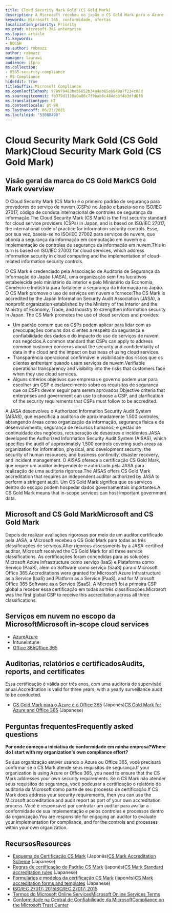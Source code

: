 ```yaml
---
title: Cloud Security Mark Gold (CS Gold Mark)
description: A Microsoft recebeu no japão o CS Gold Mark para o Azure (IaaS e PaaS) e o Office 365 (SaaS).
keywords: Microsoft 365, conformidade, ofertas
localization_priority: Priority
ms.prod: microsoft-365-enterprise
ms.topic: article
f1.keywords:
- NOCSH
ms.author: robmazz
author: robmazz
manager: laurawi
audience: itpro
ms.collection:
- M365-security-compliance
- MS-Compliance
hideEdit: true
titleSuffix: Microsoft Compliance
ms.openlocfilehash: 978979483be55852b34a4ab65e6949a7f234c82d
ms.sourcegitcommit: fb379d1110a9a86c7f9bab8c484dc3f4b3dfd6f0
ms.translationtype: HT
ms.contentlocale: pt-BR
ms.lasthandoff: 06/23/2021
ms.locfileid: "53088490"
---
```

# <a name="cloud-security-mark-gold-cs-gold-mark"></a><span data-ttu-id="64e70-104">Cloud Security Mark Gold (CS Gold Mark)</span><span class="sxs-lookup"><span data-stu-id="64e70-104">Cloud Security Mark Gold (CS Gold Mark)</span></span>

## <a name="cs-gold-mark-overview"></a><span data-ttu-id="64e70-105">Visão geral da marca do CS Gold Mark</span><span class="sxs-lookup"><span data-stu-id="64e70-105">CS Gold Mark overview</span></span>

<span data-ttu-id="64e70-106">O Cloud Security Mark (CS Mark) é o primeiro padrão de segurança para provedores de serviço de nuvem (CSPs) no Japão e baseia-se no ISO/IEC 27017, código de conduta internacional de controles de segurança da informação.</span><span class="sxs-lookup"><span data-stu-id="64e70-106">The Cloud Security Mark (CS Mark) is the first security standard for cloud service providers (CSPs) in Japan, and is based on ISO/IEC 27017, the international code of practice for information security controls.</span></span> <span data-ttu-id="64e70-107">Esse, por sua vez, baseia-se no ISO/IEC 27002 para serviços de nuvem, que aborda a segurança da informação em computação em nuvem e a implementação de controles de segurança da informação em nuvem.</span><span class="sxs-lookup"><span data-stu-id="64e70-107">This in turn is based on ISO/IEC 27002 for cloud services, which address information security in cloud computing and the implementation of cloud-related information security controls.</span></span>

<span data-ttu-id="64e70-p102">O CS Mark é credenciado pela Associação de Auditoria de Segurança da Informação do Japão (JASA), uma organização sem fins lucrativos estabelecida pelo ministério do interior e pelo Ministério da Economia, Comércio e Indústria para fortalecer a segurança da informação no Japão. O CS Mark promove o uso de serviços em nuvem e fornece:</span><span class="sxs-lookup"><span data-stu-id="64e70-p102">The CS Mark is accredited by the Japan Information Security Audit Association (JASA), a nonprofit organization established by the Ministry of the Interior and the Ministry of Economy, Trade, and Industry to strengthen information security in Japan. The CS Mark promotes the use of cloud services and provides:</span></span>

- <span data-ttu-id="64e70-110">Um padrão comum que os CSPs podem aplicar para lidar com as preocupações comuns dos clientes a respeito da segurança e confiabilidade dos dados e do impacto do uso de serviços de nuvem nos negócios.</span><span class="sxs-lookup"><span data-stu-id="64e70-110">A common standard that CSPs can apply to address common customer concerns about the security and confidentiality of data in the cloud and the impact on business of using cloud services.</span></span>
- <span data-ttu-id="64e70-111">Transparência operacional confirmável e visibilidade dos riscos que os clientes enfrentam quando usam serviços de nuvem.</span><span class="sxs-lookup"><span data-stu-id="64e70-111">Verifiable operational transparency and visibility into the risks that customers face when they use cloud services.</span></span>
- <span data-ttu-id="64e70-112">Alguns critérios objetivos que empresas e governo podem usar para escolher um CSP e esclarecimento sobre os requisitos de segurança que os CSPs devem seguir para serem aprovados.</span><span class="sxs-lookup"><span data-stu-id="64e70-112">Objective criteria that enterprises and government can use to choose a CSP, and clarification of the security requirements that CSPs must follow to be accredited.</span></span>

<span data-ttu-id="64e70-113">A JASA desenvolveu o Authorized Information Security Audit System (AISAS), que especifica a auditoria de aproximadamente 1.500 controles, abrangendo áreas como organização da informação, segurança física e de desenvolvimento; segurança de recursos humanos; e gestão de continuidade dos negócios, recuperação de desastres e incidentes.</span><span class="sxs-lookup"><span data-stu-id="64e70-113">JASA developed the Authorized Information Security Audit System (AISAS), which specifies the audit of approximately 1,500 controls covering such areas as organization for information, physical, and development security; the security of human resources; and business continuity, disaster recovery, and incident management.</span></span> <span data-ttu-id="64e70-114">O AISAS oferece a certificação CS Gold Mark, que requer um auditor independente e autorizado pela JASA para realização de uma auditoria rigorosa.</span><span class="sxs-lookup"><span data-stu-id="64e70-114">The AISAS offers CS Gold Mark accreditation that requires an independent auditor authorized by JASA to perform a stringent audit.</span></span> <span data-ttu-id="64e70-115">Um CS Gold Mark significa que os serviços dentro do escopo podem hospedar dados governamentais importantes.</span><span class="sxs-lookup"><span data-stu-id="64e70-115">A CS Gold Mark means that in-scope services can host important government data.</span></span>

## <a name="microsoft-and-cs-gold-mark"></a><span data-ttu-id="64e70-116">Microsoft and CS Gold Mark</span><span class="sxs-lookup"><span data-stu-id="64e70-116">Microsoft and CS Gold Mark</span></span>

<span data-ttu-id="64e70-117">Depois de realizar avaliações rigorosas por meio de um auditor certificado pela JASA, a Microsoft recebeu o CS Gold Mark para todas as três classificações de serviços.</span><span class="sxs-lookup"><span data-stu-id="64e70-117">After rigorous assessments by a JASA-certified auditor, Microsoft received the CS Gold Mark for all three service classifications.</span></span> <span data-ttu-id="64e70-118">As certificações foram concedidas para as soluções Microsoft Azure Infrastructure como serviço (IaaS) e Plataforma como Serviço (PaaS), além do Software como serviço (SaaS) para o Microsoft Office 365.</span><span class="sxs-lookup"><span data-stu-id="64e70-118">Accreditations were granted for Microsoft Azure Infrastructure as a Service (IaaS) and Platform as a Service (PaaS), and for Microsoft Office 365 Software as a Service (SaaS).</span></span> <span data-ttu-id="64e70-119">A Microsoft foi a primeira CSP global a receber essa certificação em todas as três classificações.</span><span class="sxs-lookup"><span data-stu-id="64e70-119">Microsoft was the first global CSP to receive this accreditation across all three classifications.</span></span>

## <a name="microsoft-in-scope-cloud-services"></a><span data-ttu-id="64e70-120">Serviços em nuvem no escopo da Microsoft</span><span class="sxs-lookup"><span data-stu-id="64e70-120">Microsoft in-scope cloud services</span></span>

- [<span data-ttu-id="64e70-121">Azure</span><span class="sxs-lookup"><span data-stu-id="64e70-121">Azure</span></span>](https://aka.ms/AzureCompliance)
- <span data-ttu-id="64e70-122">Intune</span><span class="sxs-lookup"><span data-stu-id="64e70-122">Intune</span></span>
- [<span data-ttu-id="64e70-123">Office 365</span><span class="sxs-lookup"><span data-stu-id="64e70-123">Office 365</span></span>](https://go.microsoft.com/fwlink/p/?LinkID=2077751)

## <a name="audits-reports-and-certificates"></a><span data-ttu-id="64e70-124">Auditorias, relatórios e certificados</span><span class="sxs-lookup"><span data-stu-id="64e70-124">Audits, reports, and certificates</span></span>

<span data-ttu-id="64e70-125">Essa certificação é válida por três anos, com uma auditoria de supervisão anual.</span><span class="sxs-lookup"><span data-stu-id="64e70-125">Accreditation is valid for three years, with a yearly surveillance audit to be conducted.</span></span>

- <span data-ttu-id="64e70-126">[CS Gold Mark para o Azure e o Office 365](https://jcispa.jasa.jp/cs_mark_co/cs_gold_mark_co/) (Japonês)</span><span class="sxs-lookup"><span data-stu-id="64e70-126">[CS Gold Mark for Azure and Office 365](https://jcispa.jasa.jp/cs_mark_co/cs_gold_mark_co/) (Japanese)</span></span>

## <a name="frequently-asked-questions"></a><span data-ttu-id="64e70-127">Perguntas frequentes</span><span class="sxs-lookup"><span data-stu-id="64e70-127">Frequently asked questions</span></span>

<span data-ttu-id="64e70-128">**Por onde começo a iniciativa de conformidade em minha empresa?**</span><span class="sxs-lookup"><span data-stu-id="64e70-128">**Where do I start with my organization's own compliance effort?**</span></span>

<span data-ttu-id="64e70-129">Se sua organização estiver usando o Azure ou Office 365, você precisará confirmar se o CS Mark atende seus requisitos de segurança.</span><span class="sxs-lookup"><span data-stu-id="64e70-129">If your organization is using Azure or Office 365, you need to ensure that the CS Mark addresses your own security requirements.</span></span> <span data-ttu-id="64e70-130">Se o CS Mark não atender seus requisitos de segurança, você podeusar a certificação o relatório de auditoria da Microsoft como parte de seu processo de certificação.</span><span class="sxs-lookup"><span data-stu-id="64e70-130">If CS Mark does address your security requirements, then you can use the Microsoft accreditation and audit report as part of your own accreditation process.</span></span> <span data-ttu-id="64e70-131">Você é responsável por contratar um auditor para avaliar a conformidade de sua implementação e pelos controles e processos dentro da organização.</span><span class="sxs-lookup"><span data-stu-id="64e70-131">You are responsible for engaging an auditor to evaluate your implementation for compliance, and for the controls and processes within your own organization.</span></span>

## <a name="resources"></a><span data-ttu-id="64e70-132">Recursos</span><span class="sxs-lookup"><span data-stu-id="64e70-132">Resources</span></span>

- <span data-ttu-id="64e70-133">[Esquema de Certificação CS Mark](https://jcispa.jasa.jp/cloud_security/) (Japonês)</span><span class="sxs-lookup"><span data-stu-id="64e70-133">[CS Mark Accreditation Scheme](https://jcispa.jasa.jp/cloud_security/) (Japanese)</span></span>
- <span data-ttu-id="64e70-134">[Regras de certificação do Padrão CS Mark](https://jcispa.jasa.jp/cloud_security/jcispa_regulation/) (japonês)</span><span class="sxs-lookup"><span data-stu-id="64e70-134">[CS Mark Standard accreditation rules](https://jcispa.jasa.jp/cloud_security/jcispa_regulation/) (Japanese)</span></span>
- <span data-ttu-id="64e70-135">[Formulários e modelos da certificação CS Mark](https://jcispa.jasa.jp/cloud_security/jcispa_regulation_form/) (japonês)</span><span class="sxs-lookup"><span data-stu-id="64e70-135">[CS Mark accreditation forms and templates](https://jcispa.jasa.jp/cloud_security/jcispa_regulation_form/) (Japanese)</span></span>
- [<span data-ttu-id="64e70-136">ISO/IEC 27017: 2015</span><span class="sxs-lookup"><span data-stu-id="64e70-136">ISO/IEC 27017: 2015</span></span>](https://www.iso.org/iso/home/store/catalogue_tc/catalogue_detail.htm?csnumber=43757)
- [<span data-ttu-id="64e70-137">Termos do Microsoft Online Services</span><span class="sxs-lookup"><span data-stu-id="64e70-137">Microsoft Online Services Terms</span></span>](https://aka.ms/Online-Services-Terms)
- [<span data-ttu-id="64e70-138">Conformidade na Central de Confiabilidade da Microsoft</span><span class="sxs-lookup"><span data-stu-id="64e70-138">Compliance on the Microsoft Trust Center</span></span>](https://www.microsoft.com/trust-center/compliance/compliance-overview)
